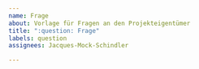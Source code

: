 ```yaml
---
name: Frage
about: Vorlage für Fragen an den Projekteigentümer
title: ":question: Frage"
labels: question
assignees: Jacques-Mock-Schindler

---
```




